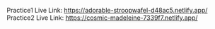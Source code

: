 Practice1 Live Link: https://adorable-stroopwafel-d48ac5.netlify.app/
Practice2 Live Link: https://cosmic-madeleine-7339f7.netlify.app/
